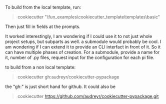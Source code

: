 

To build from the local template, run:
> cookiecutter "<path to repo>\fun_examples\cookiecutter_template\templates\basic"

Then just fill in fields at the prompts. 

It worked interestingly, I am wondering if I could use it to not just whole project setups, but subparts as well. a submodule would probably be cool. I am wondering if I can extend it to provide an CLI interfact in front of it. So it can have multiple phases of creation. For a submodule, provide a name for it, number of .py files, request input for the configuration for each pi file. 



to build from a non local template:

> cookiecutter gh:audreyr/cookiecutter-pypackage

the "gh:" is just short hand for github. It could also be

> cookiecutter https://github.com/audreyr/cookiecutter-pypackage.git